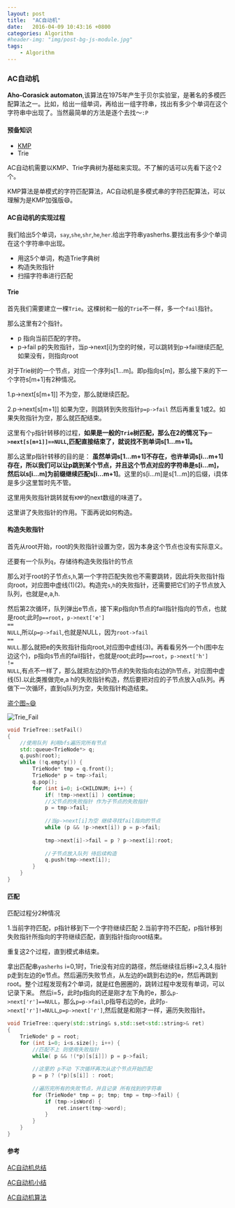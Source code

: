 ```yaml
---
layout: post
title:  "AC自动机"
date:   2016-04-09 10:43:16 +0800
categories: Algorithm
#header-img: "img/post-bg-js-module.jpg"
tags:
    - Algorithm
---
```



### AC自动机

**Aho-Corasick automaton**,该算法在1975年产生于贝尔实验室，是著名的多模匹配算法之一。比如，给出一组单词，再给出一组字符串，找出有多少个单词在这个字符串中出现了。当然最简单的方法是逐个去找～<code>:P</code>


#### 预备知识
* [KMP](http://maples.me/algorithm/2016/02/16/KMP/)
* Trie

AC自动机需要以KMP、Trie字典树为基础来实现。不了解的话可以先看下这个2个。

KMP算法是单模式的字符匹配算法，AC自动机是多模式串的字符匹配算法，可以理解为是KMP加强版😄。

#### AC自动机的实现过程

我们给出5个单词，<code>say</code>,<code>she</code>,<code>shr</code>,<code>he</code>,<code>her</code>.给出字符串yasherhs.要找出有多少个单词在这个字符串中出现。

* 用这5个单词，构造Trie字典树
* 构造失败指针
* 扫描字符串进行匹配

#### Trie

首先我们需要建立一棵<code>Trie</code>。这棵树和一般的<code>Trie</code>不一样，多一个<code>fail</code>指针。

那么这里有2个指针。

* p 指向当前匹配的字符。
* p->fail p的失败指针，当p->next[i]为空的时候，可以跳转到p->fail继续匹配,如果没有，则指向root

对于Trie树的一个节点，对应一个序列s[1...m]。即p指向s[m]，那么接下来的下一个字符s[m+1]有2种情况。

1.p->next[s[m+1]] 不为空，那么就继续匹配。

2.p->next[s[m+1]] 如果为空，则跳转到失败指针<code>p=p->fail</code> 然后再重复1或2。如果失败指针为空，那么就匹配结束。

这里有个<code>p</code>指针转移的过程，**如果是一般的<code>Trie</code>树匹配，那么在2的情况下<code>p－>next[s[m+1]]==NULL</code>,匹配直接结束了，就说找不到单词s[1...m+1]。**

那么这里p指针转移的目的是：
**虽然单词s[1...m+1]不存在，也许单词s[i...m+1]存在，所以我们可以让p跳到某个节点，并且这个节点对应的字符串是s[i...m]，然后以s[i...m]为前缀继续匹配s[i...m+1]**。这里的s[i...m]是s[1...m]的后缀，i具体是多少这里暂时先不管。

这里用失败指针跳转就有<code>KMP</code>的next数组的味道了。

这里讲了失败指针的作用。下面再说如何构造。

#### 构造失败指针

首先从root开始，root的失败指针设置为空，因为本身这个节点也没有实际意义。

还要有一个队列<code>q</code>，存储待构造失败指针的节点

那么对于root的子节点<code>s</code>,<code>h</code>,第一个字符匹配失败也不需要跳转，因此将失败指针指向root，对应图中虚线(1)(2)。构造完<code>s</code>,<code>h</code>的失败指针，还需要把它们的子节点放入队列，也就是e,a,h.

然后第2次循环，队列弹出e节点，接下来p指向h节点的fail指针指向的节点，也就是root;此时<code>p==root</code>，<code>p->next['e'] == NULL</code>,所以<code>p=p->fail</code>,也就是NULL，因为<code>root->fail == NULL</code>.那么就把e的失败指针指向root,对应图中虚线(3)。再看看另外一个h(图中左边这个)，p指向s节点的fail指针，也就是root;此时<code>p==root</code>，<code>p->next['h'] != NULL</code>,有点不一样了，那么就把左边的h节点的失败指向右边的h节点，对应图中虚线(5).以此类推做完e,a h的失败指针构造，然后要把对应的子节点放入q队列。再做下一次循环，直到q队列为空，失败指针构造结束。

[盗个图~😄](http://blog.csdn.net/niushuai666/article/details/7002823)

![Trie_Fail](https://github.com/y521263/y521263.github.io/tree/master/img/article/ac_Trie_Fail.png)

``` c++
void TrieTree::setFail()
{
    //使用队列 利用bfs遍历完所有节点
    std::queue<TrieNode*> q;
    q.push(root);
    while (!q.empty()) {
        TrieNode* tmp = q.front();
        TrieNode* p = tmp->fail;
        q.pop();
        for (int i=0; i<CHILDNUM; i++) {
            if( !tmp->next[i] ) continue;
            //父节点的失败指针 作为子节点的失败指针
            p = tmp->fail;
            
            //当p->next[i]为空 继续寻找fail指向的节点
            while (p && !p->next[i]) p = p->fail;
            
            tmp->next[i]->fail = p ? p->next[i]:root;
            
            //子节点放入队列 待后续构造
            q.push(tmp->next[i]);
        }
    }
}

```

#### 匹配

匹配过程分2种情况

1.当前字符匹配，p指针移到下一个字符继续匹配
2.当前字符不匹配，p指针移到失败指针所指向的字符继续匹配，直到指针指向root结束。

重复这2个过程，直到模式串结束。

拿出匹配串<code>yasherhs</code> i=0,1时，Trie没有对应的路径，然后继续往后移i=2,3,4.指针p走到左边的e节点。然后遍历失败节点，从左边的e跳到右边的e，然后再跳到root。整个过程发现有2个单词，就是红色圈圈的，跳转过程中发现有单词，可以记录下来。
然后i=5，此时p指向的还是刚才左下角的e，那么<code>p->next['r']==NULL</code>，那么<code>p=p->fail</code>,p指导右边的e，此时<code>p->next['r']!=NULL</code>,<code>p=p->next['r']</code>,然后就是和刚才一样，遍历失败指针。

``` c++
void TrieTree::query(std::string& s,std::set<std::string>& ret)
{
    TrieNode* p = root;
    for (int i=0; i<s.size(); i++) {
        //匹配不上 则使用失败指针
        while( p && !(*p)[s[i]]) p = p->fail;
        
        //这里的 p不动 下次循环再次从这个节点开始匹配
        p = p ? (*p)[s[i]] : root;
        
        //遍历完所有的失败节点，并且记录 所有找到的字符串
        for (TrieNode* tmp = p; tmp; tmp = tmp->fail) {
            if (tmp->isWord) {
                ret.insert(tmp->word);
            }
        }
    }
}

```

#### 参考

[AC自动机总结](http://blog.csdn.net/mobius_strip/article/details/22549517)

[AC自动机小结](http://www.cnblogs.com/kuangbin/p/3164106.html)

[AC自动机算法](http://blog.csdn.net/niushuai666/article/details/7002823)